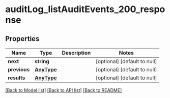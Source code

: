 # auditLog_listAuditEvents_200_response

## Properties
Name | Type | Description | Notes
------------ | ------------- | ------------- | -------------
**next** | **string** |  | [optional] [default to null]
**previous** | [**AnyType**](.md) |  | [optional] [default to null]
**results** | [**AnyType**](.md) |  | [optional] [default to null]

[[Back to Model list]](../README.md#documentation-for-models) [[Back to API list]](../README.md#documentation-for-api-endpoints) [[Back to README]](../README.md)


